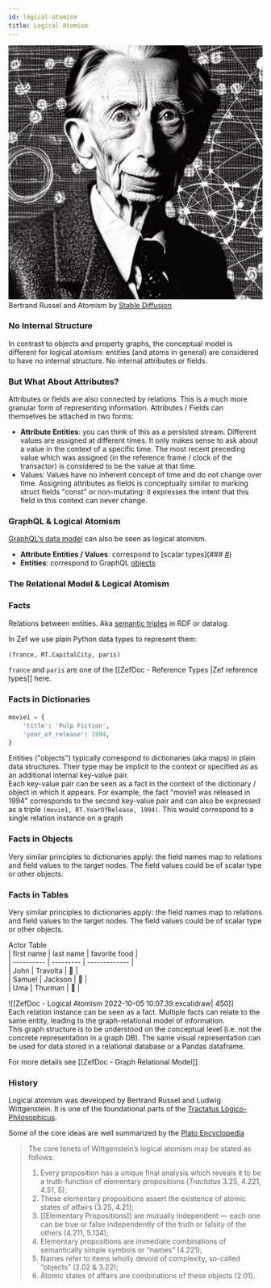 ```yaml
---
id: logical-atomism
title: Logical Atomism
---
```


  
![](888ac6e0394b08f7228e206d2dce02078baf39fb31ffbb8d895c67f8ba79d256.png)  
Bertrand Russel and Atomism by [Stable Diffusion](https://github.com/CompVis/stable-diffusion)  
  
### No Internal Structure  
In contrast to objects and property graphs, the conceptual model is different for logical atomism: entities (and atoms in general) are considered to have no internal structure. No internal attributes or fields.  
  
  
### But What About Attributes?  
Attributes or fields are also connected by relations. This is a much more granular form of representing information. Attributes / Fields can themselves be attached in two forms:  
- **Attribute Entities**: you can think of this as a persisted stream. Different values are assigned at different times. It only makes sense to ask about a value in the context of a specific time. The most recent preceding value which was assigned (in the reference frame / clock of the transactor) is considered to be the value at that time.  
- Values: Values have no inherent concept of time and do not change over time. Assigning attributes as fields is conceptually similar to marking struct fields "const" or non-mutating: it expresses the intent that this field in this context can never change.  
  
  
  
### GraphQL & Logical Atomism  
[GraphQL's data model](https://graphql.org/learn/schema/) can also be seen as logical atomism.  
- **Attribute Entities / Values**: correspond to [scalar types](### [#](https://graphql.org/learn/schema/#scalar-types))  
- **Entities**: correspond to GraphQL [objects](https://graphql.org/learn/schema/#object-types-and-fields)  
  
  
  
### The Relational Model & Logical Atomism  
  
  
  
### Facts  
Relations between entities. Aka [semantic triples](https://en.wikipedia.org/wiki/Semantic_triple) in RDF or datalog.  
  
In Zef we use plain Python data types to represent them:  
```python  
(france, RT.CapitalCity, paris)  
```  
`france` and `paris` are one of the [[ZefDoc - Reference Types |Zef reference types]] here.  
  
  
### Facts in Dictionaries  
```python  
movie1 = {  
	'title': 'Pulp Fiction',  
	'year_of_release': 1994,  
}  
```  
Entities ("objects") typically correspond to dictionaries (aka maps) in plain data structures. Their type may be implicit to the context or specified as as an additional internal key-value pair.  
Each key-value pair can be seen as a fact in the context of the dictionary / object in which it appears. For example, the fact "movie1 was released in 1994" corresponds to the second key-value pair and can also be expressed as a triple `(movie1, RT.YearOfRelease, 1994)`. This would correspond to a single relation instance on a graph  
  
  
### Facts in Objects  
Very similar principles to dictionaries apply: the field names map to relations and field values to the target nodes. The field values could be of scalar type or other objects.  
  
  
### Facts in Tables  
Very similar principles to dictionaries apply: the field names map to relations and field values to the target nodes. The field values could be of scalar type or other objects.  
  
Actor Table  
 | first name | last name | favorite food |  
 | ---------- | --------- | ------------- |  
 | John       | Travolta  | 🍕            |  
 | Samuel     | Jackson   | 🍔            |  
 | Uma        | Thurman   | 🥦            |  
  
  
![[ZefDoc - Logical Atomism 2022-10-05 10.07.39.excalidraw| 450]]  
Each relation instance can be seen as a fact. Multiple facts can relate to the same entity, leading to the graph-relational model of information.  
This graph structure is to be understood on the conceptual level (i.e. not the concrete representation in a graph DB). The same visual representation can be used for data stored in a relational database or a Pandas dataframe.  
  
For more details see [[ZefDoc - Graph Relational Model]].  
  
  
### History  
Logical atomism was developed by Bertrand Russel and Ludwig Wittgenstein. It is one of the foundational parts of the [Tractatus Logico-Philosophicus](https://www.wittgensteinproject.org/w/index.php?title=Tractatus_Logico-Philosophicus_(English)).  
  
Some of the core ideas are well summarized by the [Plato Encyclopedia](https://plato.stanford.edu/entries/wittgenstein-atomism/)  
> The core tenets of Wittgenstein’s logical atomism may be stated as follows:   
> 1.  Every proposition has a unique final analysis which reveals it to be a truth-function of elementary propositions (_Tractatus_ 3.25, 4.221, 4.51, 5);   
> 2. These elementary propositions assert the existence of atomic states of affairs (3.25, 4.21);   
> 3. [[Elementary Propositions]] are mutually independent — each one can be true or false independently of the truth or falsity of the others (4.211, 5.134);   
> 5. Elementary propositions are immediate combinations of semantically simple symbols or “names” (4.221);   
> 6. Names refer to items wholly devoid of complexity, so-called “objects” (2.02 & 3.22);  
> 7. Atomic states of affairs are combinations of these objects (2.01).  
  
  
  
